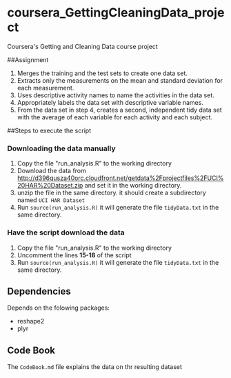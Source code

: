 coursera_GettingCleaningData_project
====================================

Coursera's Getting and Cleaning Data course project

##Assignment

1. Merges the training and the test sets to create one data set.
2. Extracts only the measurements on the mean and standard deviation for each measurement.
3. Uses descriptive activity names to name the activities in the data set.
4. Appropriately labels the data set with descriptive variable names.
5. From the data set in step 4, creates a second, independent tidy data set with the average of each variable for each activity and each subject.

##Steps to execute the script

### Downloading the data manually
1. Copy the file "run_analysis.R" to the working directory
2. Download the data from http://d396qusza40orc.cloudfront.net/getdata%2Fprojectfiles%2FUCI%20HAR%20Dataset.zip and set it in the working directory.
3. unzip the file in the same directory. it should create a subdirectory named `UCI HAR Dataset`
4. Run `source(run_analysis.R)` it will generate the file `tidyData.txt` in the same directory.

### Have the script download the data
1. Copy the file "run_analysis.R" to the working directory
2. Uncomment the lines **15-18** of the script
3. Run `source(run_analysis.R)` it will generate the file `tidyData.txt` in the same directory.

## Dependencies

Depends on the folowing packages:
- reshape2
- plyr

## Code Book

The `CodeBook.md` file explains the data on thr resulting dataset